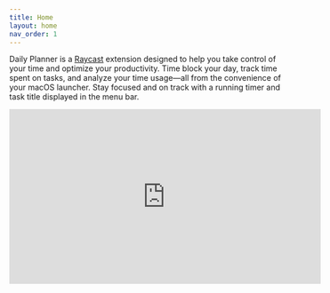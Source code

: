 ```yaml
---
title: Home
layout: home
nav_order: 1
---
```


Daily Planner is a [Raycast](https://www.raycast.com) extension designed to help you take control of your time and optimize your productivity. Time block your day, track time spent on tasks, and analyze your time usage—all from the convenience of your macOS launcher. Stay focused and on track with a running timer and task title displayed in the menu bar.

<iframe width="560" height="315" src="https://www.youtube-nocookie.com/embed/_Z4d1-ENO7s" title="YouTube video player" frameborder="0" allow="accelerometer; autoplay; clipboard-write; encrypted-media; gyroscope; picture-in-picture; web-share" allowfullscreen></iframe>
